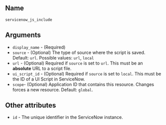 ## Name

`servicenow_js_include`

## Arguments

* `display_name` - (Required)
* `source` - (Optional) The type of source where the script is saved. Default: `url`. Possible values: `url`, `local`
* `url` - (Optional) Required if `source` is set to `url`. This must be an **absolute** URL to a script file.
* `ui_script_id` - (Optional) Required if `source` is set to `local`. This must be the ID of a UI Script in ServiceNow.
* `scope`- (Optional) Application ID that contains this resource. Changes forces a new resource. Default: `global`.

## Other attributes
* `id` - The unique identifier in the ServiceNow instance.